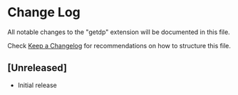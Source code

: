 # Change Log

All notable changes to the "getdp" extension will be documented in this file.

Check [Keep a Changelog](http://keepachangelog.com/) for recommendations on how to structure this file.

## [Unreleased]

- Initial release